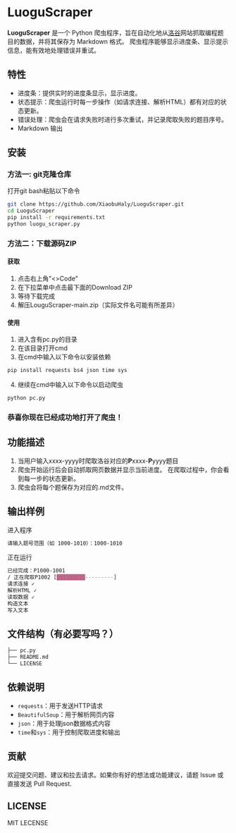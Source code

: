 # LuoguScraper
**LuoguScraper** 是一个 Python 爬虫程序，旨在自动化地从[洛谷](www.luogu.com.cn)网站抓取编程题目的数据，并将其保存为 Markdown 格式。
爬虫程序能够显示进度条、显示提示信息，能有效地处理错误并重试。

## 特性
- 进度条：提供实时的进度条显示，显示进度。
- 状态提示：爬虫运行时每一步操作（如请求连接、解析HTML）都有对应的状态更新。
- 错误处理：爬虫会在请求失败时进行多次重试，并记录爬取失败的题目序号。
- Markdown 输出

## 安装
### 方法一: git克隆仓库
打开git bash粘贴以下命令
```bash
git clone https://github.com/XiaobuHaly/LuoguScraper.git
cd LuoguScraper
pip install -r requirements.txt
python luogu_scraper.py
```

### 方法二：下载源码ZIP
#### 获取
1. 点击右上角"<>Code"
2. 在下拉菜单中点击最下面的Download ZIP
3. 等待下载完成
4. 解压LouguScraper-main.zip（实际文件名可能有所差异）

#### 使用
1. 进入含有pc.py的目录
2. 在该目录打开cmd
3. 在cmd中输入以下命令以安装依赖
```cmd
pip install requests bs4 json time sys
```
4. 继续在cmd中输入以下命令以启动爬虫
```cmd
python pc.py
```

### **恭喜你现在已经成功地打开了爬虫！**

## 功能描述
1. 当用户输入xxxx-yyyy时爬取洛谷对应的**P**xxxx-**P**yyyy题目
2. 爬虫开始运行后会自动抓取网页数据并显示当前进度。
   在爬取过程中，你会看到每一步的状态更新。
3. 爬虫会将每个题保存为对应的.md文件。

## 输出样例
进入程序
```css
请输入题号范围（如 1000-1010）：1000-1010
```
正在运行
```css
已经完成：P1000-1001
/ 正在爬取P1002 [█████████---------]
请求连接 ✓
解析HTML ✓
读取数据 ✓
构造文本
写入文本
```

## 文件结构（有必要写吗？）
```bash
├── pc.py
├── README.md
└── LICENSE
```

## 依赖说明
- `requests`：用于发送HTTP请求
- `BeautifulSoup`：用于解析网页内容
- `json`：用于处理json数据格式内容
- `time`和`sys`：用于控制爬取进度和输出

## 贡献
欢迎提交问题、建议和拉去请求。如果你有好的想法或功能建议，请题 Issue 或直接发送 Pull Request.

## LICENSE
MIT LECENSE
